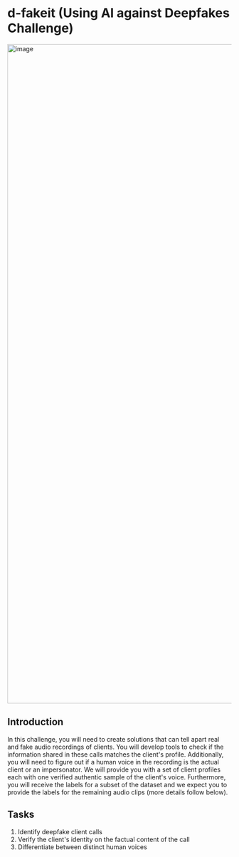 # d-fakeit (Using AI against Deepfakes Challenge)

<img width="1482" alt="image" src="https://github.com/haladamateusz/d-fakeit/assets/26378632/ba054903-687d-4cca-86c1-a017c66d4d54">


## Introduction 
In this challenge, you will need to create solutions that can tell apart real and fake audio recordings of clients. You will develop tools to check if the information shared in these calls matches the client's profile. Additionally, you will need to figure out if a human voice in the recording is the actual client or an impersonator. We will provide you with a set of client profiles each with one verified authentic sample of the client's voice. Furthermore, you will receive the labels for a subset of the dataset and we expect you to provide the labels for the remaining audio clips (more details follow below).

## Tasks 
1. Identify deepfake client calls
2. Verify the client's identity on the factual content of the call
3. Differentiate between distinct human voices

